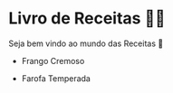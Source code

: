 # Livro de Receitas :man_cook:

Seja bem vindo ao mundo das Receitas :pancakes:

- Frango Cremoso

- Farofa Temperada
